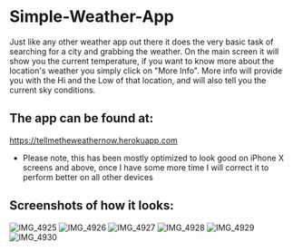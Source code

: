 
# Simple-Weather-App

Just like any other weather app out there it does the very basic task of searching for a city and grabbing the weather.
On the main screen it will show you the current temperature, if you want to know more about the location's weather you simply click on "More Info".
More info will provide you with the Hi and the Low of that location, and will also tell you the current sky conditions.

## The app can be found at: 
https://tellmetheweathernow.herokuapp.com 

* Please note, this has been mostly optimized to look good on iPhone X screens and above, once I have some more time I will correct it to perform better on all other devices

## Screenshots of how it looks:
![IMG_4925](https://user-images.githubusercontent.com/69999501/98495943-937fc980-21fd-11eb-97fc-185f64e8c1c9.PNG)
![IMG_4926](https://user-images.githubusercontent.com/69999501/98495949-97abe700-21fd-11eb-9262-7f9d3b5271cc.PNG)
![IMG_4927](https://user-images.githubusercontent.com/69999501/98495950-9975aa80-21fd-11eb-880b-ac65f05a156d.PNG)
![IMG_4928](https://user-images.githubusercontent.com/69999501/98495951-9aa6d780-21fd-11eb-809c-9d5bcb83059d.PNG)
![IMG_4929](https://user-images.githubusercontent.com/69999501/98495954-9bd80480-21fd-11eb-85d6-5fc47e42a50c.PNG)
![IMG_4930](https://user-images.githubusercontent.com/69999501/98495957-9d093180-21fd-11eb-8ed7-c8503db8cbbf.PNG)
